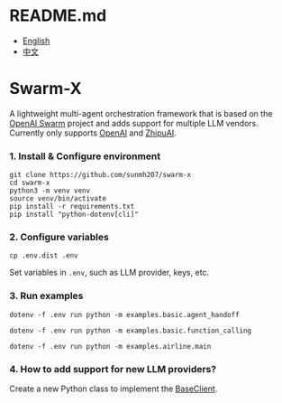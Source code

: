 # README.md

- [English](README.md)
- [中文](README.zh-CN.md)

# Swarm-X

A lightweight multi-agent orchestration framework that is based on the [OpenAI Swarm](https://github.com/openai/swarm) project and adds support for
multiple LLM vendors.
Currently only supports [OpenAI](https://openai.com) and [ZhipuAI](https://www.zhipuai.cn).


### 1. Install & Configure environment

```
git clone https://github.com/sunmh207/swarm-x
cd swarm-x
python3 -m venv venv
source venv/bin/activate
pip install -r requirements.txt
pip install "python-dotenv[cli]"
```

### 2. Configure variables

```
cp .env.dist .env
```

Set variables in `.env`, such as LLM provider, keys, etc.

### 3. Run examples

```
dotenv -f .env run python -m examples.basic.agent_handoff

dotenv -f .env run python -m examples.basic.function_calling

dotenv -f .env run python -m examples.airline.main
```

### 4. How to add support for new LLM providers?

Create a new Python class to implement the [BaseClient](swarm/custom/client/base.py).